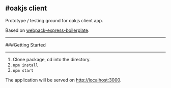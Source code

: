 #oakjs client
---


Prototype / testing ground for oakjs client app.

Based on [webpack-express-boilerplate](https://github.com/christianalfoni/webpack-express-boilerplate).

---
###Getting Started

---
1. Clone package, cd into the directory.
2. `npm install`
3. `npm start`

The application will be served on [http://localhost:3000](http://localhost:3000).
